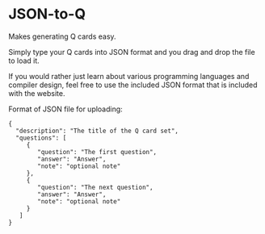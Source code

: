 # JSON-to-Q
Makes generating Q cards easy.

Simply type your Q cards into JSON format and you drag and drop the file to load it.

If you would rather just learn about various programming languages and compiler design, feel free
to use the included JSON format that is included with the website.

Format of JSON file for uploading:

    {  
      "description": "The title of the Q card set",
      "questions": [
         {
            "question": "The first question",
            "answer": "Answer",
            "note": "optional note"
         },
         {
            "question": "The next question",
            "answer": "Answer",
            "note": "optional note"
         }
       ]
    }


